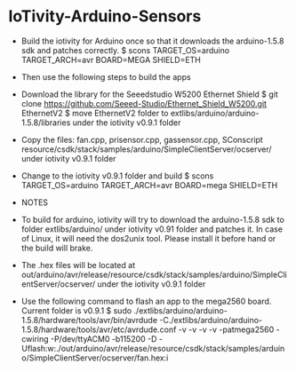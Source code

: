 # IoTivity-Arduino-Sensors
- Build the iotivity for Arduino once so that it downloads the arduino-1.5.8 sdk and patches correctly.
  $ scons TARGET_OS=arduino TARGET_ARCH=avr BOARD=MEGA SHIELD=ETH
- Then use the following steps to build the apps
- Download the library for the Seeedstudio W5200 Ethernet Shield
  $ git clone https://github.com/Seeed-Studio/Ethernet_Shield_W5200.git EthernetV2
  $ move EthernetV2 folder to extlibs/arduino/arduino-1.5.8/libraries under the iotivity v0.9.1 folder
- Copy the files: fan.cpp, prisensor.cpp, gassensor.cpp, SConscript resource/csdk/stack/samples/arduino/SimpleClientServer/ocserver/ under iotivity v0.9.1 folder
- Change to the iotivity v0.9.1 folder and build
  $ scons TARGET_OS=arduino TARGET_ARCH=avr BOARD=mega SHIELD=ETH

- NOTES
- To build for arduino, iotivity will try to download the arduino-1.5.8 sdk to folder extlibs/arduino/ under iotivity v0.91 folder and patches it. In case of Linux, it will need the dos2unix tool. Please install it before hand or the build will brake.
- The .hex files will be located at out/arduino/avr/release/resource/csdk/stack/samples/arduino/SimpleClientServer/ocserver/ under the iotivity v0.9.1 folder
- Use the following command to flash an app to the mega2560 board. Current folder is v0.9.1
  $ sudo ./extlibs/arduino/arduino-1.5.8/hardware/tools/avr/bin/avrdude -C./extlibs/arduino/arduino-1.5.8/hardware/tools/avr/etc/avrdude.conf -v -v -v -v -patmega2560 -cwiring -P/dev/ttyACM0 -b115200 -D -Uflash:w:./out/arduino/avr/release/resource/csdk/stack/samples/arduino/SimpleClientServer/ocserver/fan.hex:i
